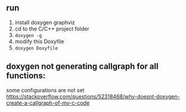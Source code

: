 ## run
1. install doxygen graphviz
2. cd to the C/C++ project folder
3. `doxygen -g`
4. modify this Doxyfile
5. `doxygen Doxyfile`

## doxygen not generating callgraph for all functions:
some configurations are not set
https://stackoverflow.com/questions/52318468/why-doesnt-doxygen-create-a-callgraph-of-my-c-code
